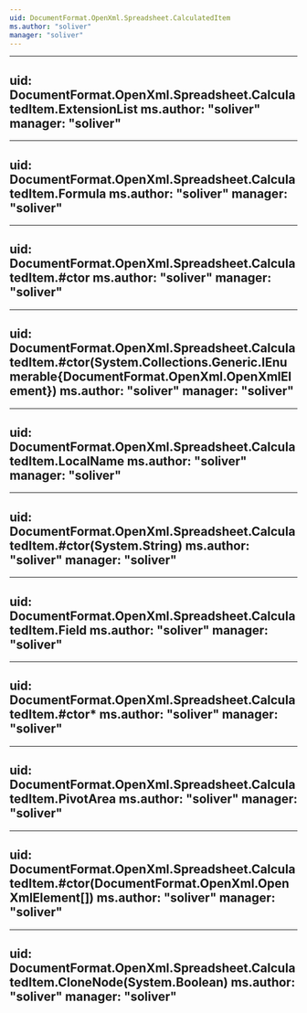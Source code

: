 ```yaml
---
uid: DocumentFormat.OpenXml.Spreadsheet.CalculatedItem
ms.author: "soliver"
manager: "soliver"
---
```


---
uid: DocumentFormat.OpenXml.Spreadsheet.CalculatedItem.ExtensionList
ms.author: "soliver"
manager: "soliver"
---

---
uid: DocumentFormat.OpenXml.Spreadsheet.CalculatedItem.Formula
ms.author: "soliver"
manager: "soliver"
---

---
uid: DocumentFormat.OpenXml.Spreadsheet.CalculatedItem.#ctor
ms.author: "soliver"
manager: "soliver"
---

---
uid: DocumentFormat.OpenXml.Spreadsheet.CalculatedItem.#ctor(System.Collections.Generic.IEnumerable{DocumentFormat.OpenXml.OpenXmlElement})
ms.author: "soliver"
manager: "soliver"
---

---
uid: DocumentFormat.OpenXml.Spreadsheet.CalculatedItem.LocalName
ms.author: "soliver"
manager: "soliver"
---

---
uid: DocumentFormat.OpenXml.Spreadsheet.CalculatedItem.#ctor(System.String)
ms.author: "soliver"
manager: "soliver"
---

---
uid: DocumentFormat.OpenXml.Spreadsheet.CalculatedItem.Field
ms.author: "soliver"
manager: "soliver"
---

---
uid: DocumentFormat.OpenXml.Spreadsheet.CalculatedItem.#ctor*
ms.author: "soliver"
manager: "soliver"
---

---
uid: DocumentFormat.OpenXml.Spreadsheet.CalculatedItem.PivotArea
ms.author: "soliver"
manager: "soliver"
---

---
uid: DocumentFormat.OpenXml.Spreadsheet.CalculatedItem.#ctor(DocumentFormat.OpenXml.OpenXmlElement[])
ms.author: "soliver"
manager: "soliver"
---

---
uid: DocumentFormat.OpenXml.Spreadsheet.CalculatedItem.CloneNode(System.Boolean)
ms.author: "soliver"
manager: "soliver"
---
